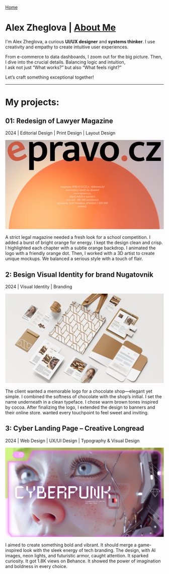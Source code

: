 [Home](../index.md)

# Alex Zheglova | [About Me](about.md)
I'm Alex Zheglova, a curious **UI/UX designer** and **systems thinker**. I use creativity and empathy to create intuitive user experiences.

From e-commerce to data dashboards, I zoom out for the big picture. Then, I dive into the crucial details. Balancing logic and intuition,  
I ask not just “What works?” but also “What feels right?”

Let’s craft something exceptional together!

---

# My projects:

## 01: Redesign of Lawyer Magazine
2024 | Editorial Design | Print Design | Layout Design

<img width="800" alt="Image 8" src="https://github.com/AlexandraKruk/english-for-designers/blob/main/02-first-impressions/assets.md/image%208.jpg">

A strict legal magazine needed a fresh look for a school competition. I added a burst of bright orange for energy. I kept the design clean and crisp. I highlighted each chapter with a subtle orange backdrop. I animated the logo with a friendly orange dot. Then, I worked with a 3D artist to create unique mockups. We balanced a serious style with a touch of flair.

## 2: Вesign Visual Identity for brand Nugatovnik
2024 | Visual Identity | Branding

<img width="800" alt="Image 8-2" src="https://raw.githubusercontent.com/AlexandraKruk/english-for-designers/main/02-first-impressions/assets.md/image%208-2.jpg">

The client wanted a memorable logo for a chocolate shop—elegant yet simple. I combined the softness of chocolate with the shop’s initial. I set the name underneath in a clean typeface. I chose warm brown tones inspired by cocoa. After finalizing the logo, I extended the design to banners and their online store.  wanted every touchpoint to feel sweet and inviting.

## 3: Cyber Landing Page – Creative Longread
2024 | Web Design | UX/UI Design |  Typography & Visual Design

<img width="800" alt="Image 8-1" src="https://raw.githubusercontent.com/AlexandraKruk/english-for-designers/main/02-first-impressions/assets.md/image%208-1.jpg">

I aimed to create something bold and vibrant. It should merge a game-inspired look with the sleek energy of tech branding. The design, with AI images, neon lights, and futuristic armor, caught attention. It sparked curiosity. It got 1.8K views on Behance. It showed the power of imagination and boldness in every choice. 
